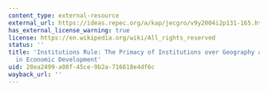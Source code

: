 ```yaml
---
content_type: external-resource
external_url: https://ideas.repec.org/a/kap/jecgro/v9y2004i2p131-165.html
has_external_license_warning: true
license: https://en.wikipedia.org/wiki/All_rights_reserved
status: ''
title: 'Institutions Rule: The Primacy of Institutions over Geography and Integration
  in Economic Development'
uid: 28ea2499-a08f-45ce-9b2a-716818e4df6c
wayback_url: ''
---
```

